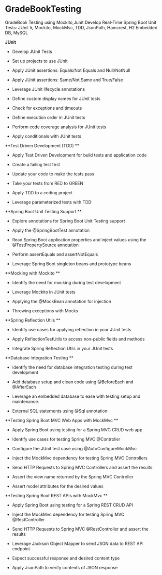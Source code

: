 # GradeBookTesting
GradeBook Testing using Mockito,Junit 
Develop Real-Time Spring Boot Unit Tests: JUnit 5, Mockito, MockMvc, TDD, JsonPath, Hamcrest, H2 Embedded DB, MySQL

**JUnit**

* Develop JUnit Tests

* Set up projects to use JUnit

* Apply JUnit assertions: Equals/Not Equals and Null/NotNull

* Apply JUnit assertions: Same/Not Same and True/False

* Leverage JUnit lifecycle annotations

* Define custom display names for JUnit tests

* Check for exceptions and timeouts

* Define execution order in JUnit tests

* Perform code coverage analysis for JUnit tests

* Apply conditionals with JUnit tests



**Test Driven Development (TDD)
**

* Apply Test Driven Development for build tests and application code

* Create a failing test first

* Update your code to make the tests pass

* Take your tests from RED to GREEN

* Apply TDD to a coding project

* Leverage parameterized tests with TDD



**Spring Boot Unit Testing Support
**

* Explore annotations for Spring Boot Unit Testing support

* Apply the @SpringBootTest annotation

* Read Spring Boot application properties and inject values using the @TestPropertySource annotation

* Perform assertEquals and assertNotEquals

* Leverage Spring Boot singleton beans and prototype beans



**Mocking with Mockito
**

* Identify the need for mocking during test development

* Leverage Mockito in JUnit tests

* Applying the @MockBean annotation for injection

* Throwing exceptions with Mocks



**Spring Reflection Utils
**

* Identify use cases for applying reflection in your JUnit tests

* Apply ReflectionTestUtils to access non-public fields and methods

* Integrate Spring Reflection Utils in your JUnit tests



**Database Integration Testing
**

* Identify the need for database integration testing during test development

* Add database setup and clean code using @BeforeEach and @AfterEach

* Leverage an embedded database to ease with testing setup and maintenance.

* External SQL statements using @Sql annotation



**Testing Spring Boot MVC Web Apps with MockMvc
**

* Apply Spring Boot using testing for a Spring MVC CRUD web app

* Identify use cases for testing Spring MVC @Controller

* Configure the JUnit test case using @AutoConfigureMockMvc

* Inject the MockMvc dependency for testing Spring MVC Controllers

* Send HTTP Requests to Spring MVC Controllers and assert the results

* Assert the view name returned by the Spring MVC Controller

* Assert model attributes for the desired values



**Testing Spring Boot REST APIs with MockMvc
**

* Apply Spring Boot using testing for a Spring REST CRUD API

* Inject the MockMvc dependency for testing Spring MVC @RestController

* Send HTTP Requests to Spring MVC @RestController and assert the results

* Leverage Jackson Object Mapper to send JSON data to REST API endpoint

* Expect successful response and desired content type

* Apply JsonPath to verify contents of JSON response
